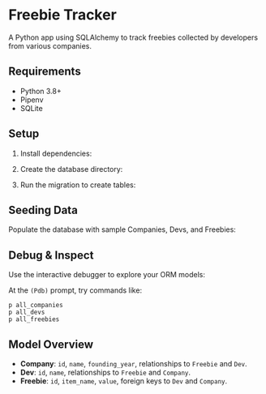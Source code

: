 # Freebie Tracker

A Python app using SQLAlchemy to track freebies collected by developers from various companies.

## Requirements

* Python 3.8+
* Pipenv
* SQLite 
## Setup

1. Install dependencies:

2. Create the database directory:

3. Run the migration to create tables:

## Seeding Data

Populate the database with sample Companies, Devs, and Freebies:


## Debug & Inspect

Use the interactive debugger to explore your ORM models:


At the `(Pdb)` prompt, try commands like:

```
p all_companies
p all_devs
p all_freebies
```

## Model Overview

* **Company**: `id`, `name`, `founding_year`, relationships to `Freebie` and `Dev`.
* **Dev**: `id`, `name`, relationships to `Freebie` and `Company`.
* **Freebie**: `id`, `item_name`, `value`, foreign keys to `Dev` and `Company`.

